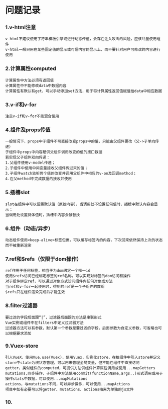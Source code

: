 # 问题记录

### 1.v-html注意
    v-html不建议使用字符串模板引擎或进行动态传值，会存在注入攻击的风险，应该尽量使用组件
    v-html一般只用在某些固定值的显示或可信内容的显示上，而不要针对用户可修改的内容进行使用
### 2.计算属性computed
    计算属性中方法必须有返回值
    计算属性中不能修改data中数据内容
    计算属性有默认有get，可以手动添加set方法，用于将计算属性返回值赋值给data中相应数据
### 3.v-if和v-for
    注意v-if和v-for不能混合使用
### 4.组件及props传值
    一般情况下，props中子组件不可直接改变props中的值，只能由父组件更改（父->子单向传递）
    子组件中props中内容是供父组件调用改变的值的接口数据
    若实现父子组件双向传递：
    1.父组件使用v-model传递；
    2.子组件中使用中间变量接收父组件传过来的值；
    3.子组件watch监听两个值的改变并调用父组件中相应的v-on及回调method；
    4.在父method中完成数据的接收并使用
### 5.插槽slot
    slot在组件中可以设置默认值（原始内容），当调用处不设置任何值时，插槽中默认内容会显示；
    当调用处设置具体值时，插槽中内容会被替换
### 6.组件（动态/异步）
    动态组件使用<keep-alive>标签包裹，可以缓存标签内的内容，下次回来依然保持上次的状态而不被重新渲染
### 7.ref和$refs（仅限于dom操作）
    ref作用于任何标签，相当于为dom绑定一个唯一id
    使用$refs访问已经绑定标签的ref名称，可以实现对标签的dom访问和操作
    对于组件绑定ref，可以通过对象方式访问组件内任何对象或方法
    当ref和v-for一起使用时，得到的ref是一个子组件的数组
    $refs只在组件渲染完成后才能生效
### 8.filter过滤器
    要过滤的字段后面跟“|”，过滤器后面跟的方法是串联形式
    Vue实例或组件中在filters中定义过滤器方法
    过滤器方法可以有参数，默认第一个参数是要过滤的字段，后面参数为自定义参数，可省略也可以根据要求添加
### 9.Vuex-store
    引入VueX，使用Vue.use(Vuex)，使用Vuex，实例化store，在根组件中引入store并定义
    store中state为根状态管理，可以用来管理全局变量，但不能在组件中直接访问
    getter，类似组件的computed，可提供方法供组件计算属性调用或使用...mapGetters
    mutations,同步操作，子组件中方法使用commit(functionName,args..)形式调用或用于操作stats中数据，可以使用...mapMutations
    actions，与mutations不同，可以异步操作，可以使用...mapActions
    项目中如有必要可以将getter、mutations、actions抽离为单独的js文件
### 10.